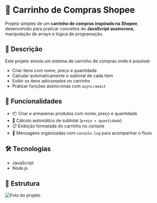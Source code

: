 # 🛒 Carrinho de Compras Shopee

Projeto simples de um **carrinho de compras inspirado na Shopee**, desenvolvido para praticar conceitos de **JavaScript assíncrono**, manipulação de arrays e lógica de programação.

## 📌 Descrição

Este projeto simula um sistema de carrinho de compras onde é possível:

- Criar itens com nome, preço e quantidade
- Calcular automaticamente o subtotal de cada item
- Exibir os itens adicionados no carrinho
- Praticar funções assíncronas com `async/await`

## 🚀 Funcionalidades

- 📦 Criar e armazenar produtos com nome, preço e quantidade  
- 🧮 Cálculo automático de subtotal (`preço × quantidade`)  
- 📋 Exibição formatada do carrinho no console  
- 💬 Mensagens organizadas com `console.log` para acompanhar o fluxo  

## 🛠️ Tecnologias

- JavaScript
- Node.js

## 📁 Estrutura
![Foto do projeto](../sc/sc.png)




